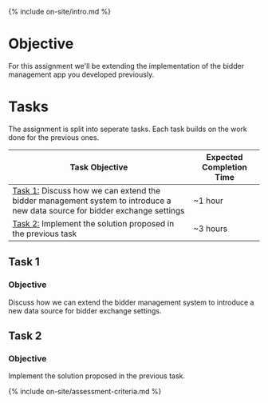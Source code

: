 {% include on-site/intro.md %}

# Objective

For this assignment we'll be extending the implementation of the bidder management app you developed previously.

# Tasks

The assignment is split into seperate tasks. Each task builds on the work done for the previous ones.

| Task Objective | Expected Completion Time |
|---|---|
| [Task 1:](#task-1) Discuss how we can extend the bidder management system to introduce a new data source for bidder exchange settings | ~1 hour |
| [Task 2:](#task-2) Implement the solution proposed in the previous task | ~3 hours |

## Task 1

### Objective

Discuss how we can extend the bidder management system to introduce a new data source for bidder exchange settings.

## Task 2

### Objective

Implement the solution proposed in the previous task.

{% include on-site/assessment-criteria.md %}
